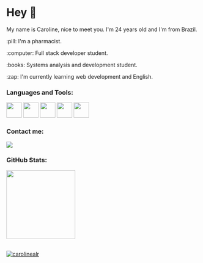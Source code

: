 # Hey 👋

My name is Caroline, nice to meet you. I'm 24 years old and I'm from Brazil.

<p> :pill: I'm a pharmacist. </p>
<p> :computer: Full stack developer student. </p>
<p> :books: Systems analysis and development student. </p>
<p> :zap: I'm currently learning web development and English. </p>

### Languages and Tools:

<img src="https://cdn.jsdelivr.net/gh/devicons/devicon/icons/html5/html5-original.svg" width="40" height="40" /> <img src="https://cdn.jsdelivr.net/gh/devicons/devicon/icons/css3/css3-original.svg" width="40" height="40" /> <img src="https://cdn.jsdelivr.net/gh/devicons/devicon/icons/javascript/javascript-plain.svg" width="40" height="40" /> <img src="https://cdn.jsdelivr.net/gh/devicons/devicon/icons/git/git-plain.svg" width="40" height="40" /> <img src="https://cdn.jsdelivr.net/gh/devicons/devicon/icons/vscode/vscode-original.svg" width="40" height="40" />
          
### Contact me:

<div>
<a href="https://www.linkedin.com/in/caroline-de-almeida-ribeiro/" target="_blank"><img src="https://img.shields.io/badge/-LinkedIn-%230077B5?style=for-the-badge&logo=linkedin&logoColor=white" target="_blank"></a>   
</div>

### GitHub Stats:

<div>
<a href="https://github.com/carolinealr">
<img height="180em" src="https://github-readme-stats.vercel.app/api?username=carolinealr&show_icons=true&theme=dracula&include_all_commits=true&count_private=true"/>
</div>

<div>
<br>
<p><img src="https://komarev.com/ghpvc/?username=carolinealr" alt="carolinealr" /></p>
</div>
